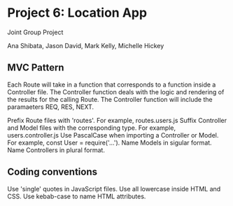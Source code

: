 # Project 6: Location App
Joint Group Project

Ana Shibata, Jason David, Mark Kelly, Michelle Hickey

## MVC Pattern

Each Route will take in a function that corresponds to a function inside a Controller file.
The Controller function deals with the logic and rendering of the results for the calling Route.
The Controller function will include the paramaeters REQ, RES, NEXT.

Prefix Route files with 'routes'. For example, routes.users.js
Suffix Controller and Model files with the corresponding type. For example, users.controller.js
Use PascalCase when importing a Controller or Model. For example, const User = require('...').
Name Models in sigular format.
Name Controllers in plural format.

## Coding conventions

Use 'single' quotes in JavaScript files.
Use all lowercase inside HTML and CSS.
Use kebab-case to name HTML attributes.


